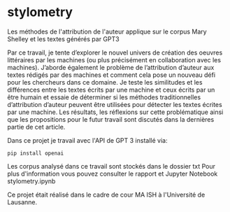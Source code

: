 # stylometry
Les méthodes de l'attribution de l'auteur applique sur le corpus Mary Shelley et les textes générés par GPT3

Par ce travail, je tente d’explorer le nouvel univers de création des oeuvres
littéraires par les machines (ou plus précisément en collaboration avec les machines).
J’aborde également le problème de l’attribution d’auteur aux textes
rédigés par des machines et comment cela pose un nouveau défi pour les chercheurs
dans ce domaine. Je teste les similitudes et les différences entre les textes
écrits par une machine et ceux écrits par un être humain et essaie de déterminer
si les méthodes traditionnelles d’attribution d’auteur peuvent être utilisées pour
détecter les textes écrites par une machine. Les résultats, les réflexions sur cette
problématique ainsi que les propositions pour le futur travail sont discutés dans
la dernières partie de cet article.

Dans ce projet je travail avec l'API de GPT 3 installé via:

```
pip install openai
```

Les corpus analysé dans ce travail sont stockés dans le dossier txt
Pour plus d'information vous pouvez consulter le rapport et Jupyter Notebook stylometry.ipynb

Ce projet était réalisé dans le cadre de cour MA ISH à l'Université de Lausanne. 
